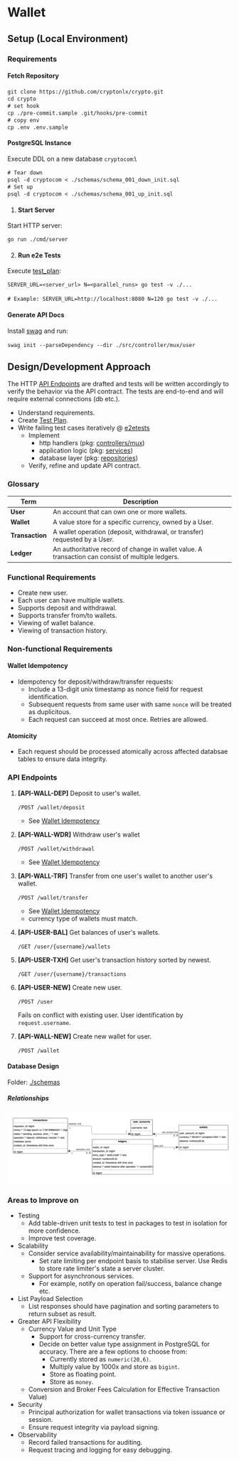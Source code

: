 # Wallet

## Setup (Local Environment)

### Requirements

#### Fetch Repository

``` /bin/sh
git clone https://github.com/cryptonlx/crypto.git
cd crypto
# set hook
cp ./pre-commit.sample .git/hooks/pre-commit
# copy env
cp .env .env.sample
```
#### PostgreSQL Instance

Execute DDL on a new database `cryptocom`:\
```
# Tear down
psql -d cryptocom < ./schemas/schema_001_down_init.sql
# Set up
psql -d cryptocom < ./schemas/schema_001_up_init.sql
```

1. #### Start Server
Start HTTP server:
```
go run ./cmd/server
```

2. #### Run e2e Tests
Execute [test_plan](./test_plan.md):
```
SERVER_URL=<server_url> N=<parallel_runs> go test -v ./...

# Example: SERVER_URL=http://localhost:8080 N=120 go test -v ./...
```

#### Generate API Docs

Install [swag](https://github.com/swaggo/swag) and run:

`swag init --parseDependency --dir ./src/controller/mux/user`

## Design/Development Approach

The HTTP [API Endpoints](#api-endpoints) are drafted and tests will be written accordingly to verify the behavior via the API contract.
The tests are end-to-end and will require external connections (db etc.).

- Understand requirements.
- Create [Test Plan](./test_plan.md).
- Write failing test cases iteratively @ [e2etests](./cmd/e2e_tests)
    - Implement
      - http handlers (pkg: [controllers/mux](./src/controllers/mux))
      - application logic (pkg: [services](./src/services))
      - database layer (pkg: [repositories](./src/repositories))
    - Verify, refine and update API contract.

### Glossary

  | **Term**        | Description                                                                                       |
  |-----------------| ------------------------------------------------------------------------------------------------- |
  | **User**        | An account that can own one or more wallets.                                                      |
  | **Wallet**      | A value store for a specific currency, owned by a User.                                           |
  | **Transaction** | A wallet operation (deposit, withdrawal, or transfer) requested by a User.                        |
  | **Ledger**      | An authoritative record of change in wallet value. A transaction can consist of multiple ledgers. |


### Functional Requirements

- Create new user.
- Each user can have multiple wallets.
- Supports deposit and withdrawal.
- Supports transfer from/to wallets.
- Viewing of wallet balance.
- Viewing of transaction history.


### Non-functional Requirements

#### Wallet Idempotency

- Idempotency for deposit/withdraw/transfer requests:
    - Include a 13-digit unix timestamp as nonce field for request identification.
    - Subsequent requests from same user with same `nonce` will be treated as duplicitous.
    - Each request can succeed at most once. Retries are allowed.

#### Atomicity

- Each request should be processed atomically across affected databsae tables to ensure data integrity.

### API Endpoints

1. **[API-WALL-DEP]** Deposit to user's wallet.

   `/POST /wallet/deposit`

    - See [Wallet Idempotency](#wallet-idempotency)
2. **[API-WALL-WDR]** Withdraw user's wallet

   `/POST /wallet/withdrawal`

    - See [Wallet Idempotency](#wallet-idempotency)
3. **[API-WALL-TRF]** Transfer from one user's wallet to another user's wallet.

   `/POST /wallet/transfer`

    - See [Wallet Idempotency](#wallet-idempotency)
    - currency type of wallets must match.
4. **[API-USER-BAL]** Get balances of user's wallets.

   `/GET /user/{username}/wallets`

5. **[API-USER-TXH]** Get user's transaction history sorted by newest.

   `/GET /user/{username}/transactions`

6. **[API-USER-NEW]** Create new user.

   `/POST /user`

   Fails on conflict with existing user. User identification by `request.username`.
7. **[API-WALL-NEW]** Create new wallet for user.

   `/POST /wallet`

#### Database Design

Folder: [./schemas](./schemas)

##### Relationships
![](./schemas/schema_001_init_relationship_model.png)

### Areas to Improve on

- Testing
    - Add table-driven unit tests to test in packages to test in isolation for more confidence.
    - Improve test coverage.
- Scalability
    - Consider service availability/maintainability for massive operations.
        - Set rate limiting per endpoint basis to stabilise server. Use Redis to store rate limiter's state a server
          cluster.
    - Support for asynchronous services.
        - For example, notify on operation fail/success, balance change etc.
- List Payload Selection
    - List responses should have pagination and sorting parameters to return subset as result.
- Greater API Flexibility
    - Currency Value and Unit Type
        - Support for cross-currency transfer.
        - Decide on better value type assignment in PostgreSQL for accuracy. There are a few options to choose from:
            - Currently stored as `numeric(20,6)`.
            - Multiply value by 1000x and store as `bigint`.
            - Store as floating point.
            - Store as `money`.
    - Conversion and Broker Fees Calculation for Effective Transaction Value)
- Security
    - Principal authorization for wallet transactions via token issuance or session.
    - Ensure request integrity via payload signing.
- Observability
    - Record failed transactions for auditing.
    - Request tracing and logging for easy debugging.
